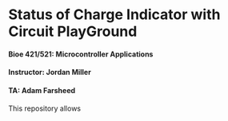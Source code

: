 # Status of Charge Indicator with Circuit PlayGround

#### Bioe 421/521: Microcontroller Applications
#### Instructor: Jordan Miller
#### TA: Adam Farsheed

This repository allows 
